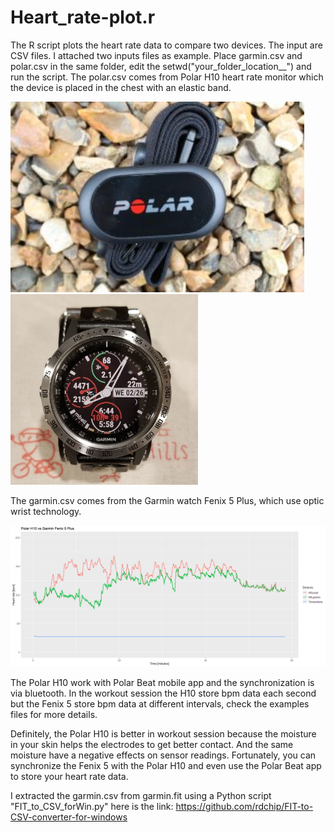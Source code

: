 # Heart_rate-plot.r

The R script plots the heart rate data to compare two devices. The input are CSV files. I attached two inputs files as example. Place garmin.csv and polar.csv in the same folder, edit the setwd("your_folder_location__") and run the script. The polar.csv comes from Polar H10 heart rate monitor which the device is placed in the chest with an elastic band. 

<img src="readme_images/polar_H10.jpg" width=470> <img src="readme_images/fenix5plus.png" width=300>


The garmin.csv comes from the Garmin watch Fenix 5 Plus, which use optic wrist technology.

<img src="readme_images/Rplot.png">


The Polar H10 work with Polar Beat mobile app and the synchronization is via bluetooth. In the workout session the H10 store bpm data each second but the Fenix 5 store bpm data at different intervals, check the examples files for more details. 

Definitely, the Polar H10 is better in workout session because the moisture in your skin helps the electrodes to get better contact. And the same moisture have a negative effects on sensor readings. Fortunately, you can synchronize the Fenix 5 with the Polar H10 and even use the Polar Beat app to store your heart rate data.


I extracted the garmin.csv from garmin.fit using a Python script "FIT_to_CSV_forWin.py" here is the link: https://github.com/rdchip/FIT-to-CSV-converter-for-windows  
